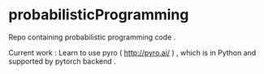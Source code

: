 # probabilisticProgramming
Repo containing probabilistic programming code .

Current work : Learn to use pyro ( http://pyro.ai/ ) , which is in Python and supported by pytorch backend .
